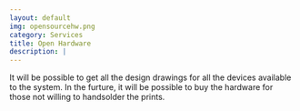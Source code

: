 ```yaml
---
layout: default
img: opensourcehw.png
category: Services
title: Open Hardware
description: |
---
```

It will be possible to get all the design drawings for all the devices available
to the system.
In the furture, it will be possible to buy the hardware for those not willing to
handsolder the prints.

